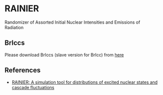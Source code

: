 # RAINIER
Randomizer of Assorted Initial Nuclear Intensities and Emissions of Radiation

## BrIccs
Please download BrIccs (slave version for BrIcc) from [here](https://bricc.anu.edu.au/download.php)

## References
* [RAINIER: A simulation tool for distributions of excited nuclear states and cascade fluctuations](https://doi.org/10.1016/j.nima.2018.02.096)